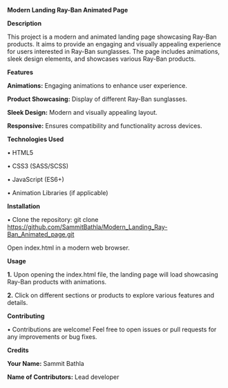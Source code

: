 ****Modern Landing Ray-Ban Animated Page****

**Description**

This project is a modern and animated landing page showcasing Ray-Ban products. It aims to provide an engaging and visually appealing experience for users interested in Ray-Ban sunglasses. The page includes animations, sleek design elements, and showcases various Ray-Ban products.

**Features**

**Animations:** Engaging animations to enhance user experience.

**Product Showcasing:** Display of different Ray-Ban sunglasses.

**Sleek Design:** Modern and visually appealing layout.

**Responsive:** Ensures compatibility and functionality across devices.

**Technologies Used**

• HTML5 

• CSS3 (SASS/SCSS) 

• JavaScript (ES6+)

• Animation Libraries (if applicable)

**Installation**

• Clone the repository: git clone https://github.com/SammitBathla/Modern_Landing_Ray-Ban_Animated_page.git

Open index.html in a modern web browser.

**Usage**

**1.** Upon opening the index.html file, the landing page will load showcasing Ray-Ban products with animations.

**2.** Click on different sections or products to explore various features and details.

**Contributing**

• Contributions are welcome! Feel free to open issues or pull requests for any improvements or bug fixes.

**Credits**

**Your Name:** Sammit Bathla

**Name of Contributors:** Lead developer


